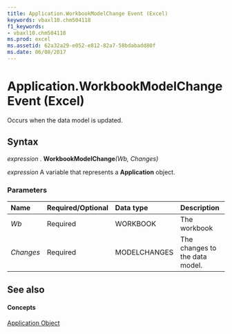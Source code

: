 ```yaml
---
title: Application.WorkbookModelChange Event (Excel)
keywords: vbaxl10.chm504118
f1_keywords:
- vbaxl10.chm504118
ms.prod: excel
ms.assetid: 62a32a29-e052-e812-82a7-58bdabadd80f
ms.date: 06/08/2017
---
```



# Application.WorkbookModelChange Event (Excel)

Occurs when the data model is updated.


## Syntax

 _expression_ . **WorkbookModelChange**_(Wb,_ _Changes)_

 _expression_ A variable that represents a **Application** object.


### Parameters



|**Name**|**Required/Optional**|**Data type**|**Description**|
|:-----|:-----|:-----|:-----|
| _Wb_|Required|WORKBOOK|The workbook|
| _Changes_|Required|MODELCHANGES|The changes to the data model.|

## See also


#### Concepts


[Application Object](Excel.Application(objec).md)

